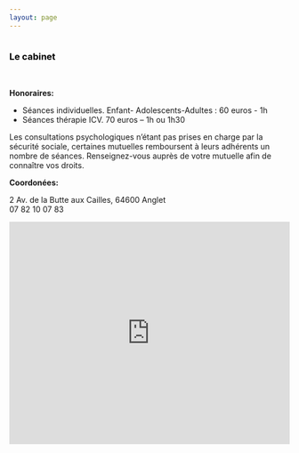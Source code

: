```yaml
---
layout: page
---
```

<div class="container-img" id="at-header">
  <img class="image" id="main-img" src="" />
</div>
<div  class="container-article">
<div> 
  <h3 style="color:black;text-align: left">Le cabinet</h3>
  <br />
</div>
<p>
  <b>Honoraires:</b>
</p>
<ul>
  <li>Séances individuelles. Enfant- Adolescents-Adultes : 60 euros - 1h</li>
  <li>Séances thérapie ICV. 70 euros – 1h ou 1h30</li>
</ul>
<p>
  Les consultations psychologiques n’étant pas prises en charge par la sécurité sociale, certaines mutuelles remboursent à leurs adhérents un nombre de séances. Renseignez-vous auprès de votre mutuelle afin de connaître vos droits.
</p> 
<p>
  <b>Coordonées:</b>
</p>
<p>
  <i class="fas fa-envelope me-3"></i> 2 Av. de la Butte aux Cailles, 64600 Anglet<br>
  <i class="fas fa-phone me-3"></i> 07 82 10 07 83
</p>
<div> 
  <iframe src="https://www.google.com/maps/embed?pb=!1m18!1m12!1m3!1d1765.5425594705666!2d-1.513013216376965!3d43.497985673188154!2m3!1f0!2f0!3f0!3m2!1i1024!2i768!4f13.1!3m3!1m2!1s0xd514024a8abb94b%3A0xf18e20f39094b100!2s2%20Av.%20de%20la%20Butte%20aux%20Cailles%2C%2064600%20Anglet!5e1!3m2!1sfr!2sfr!4v1658174309500!5m2!1sfr!2sfr" width="100%" height="400px" style="border:0;" allowfullscreen="" loading="lazy" referrerpolicy="no-referrer-when-downgrade"></iframe>
</div>

</div>